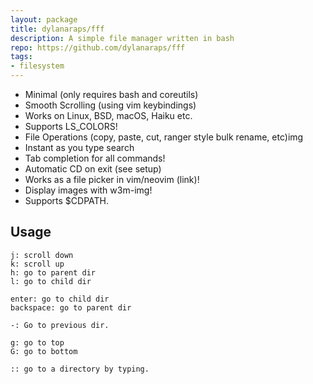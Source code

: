 ```yaml
---
layout: package
title: dylanaraps/fff
description: A simple file manager written in bash
repo: https://github.com/dylanaraps/fff
tags:
- filesystem
---
```


* Minimal (only requires bash and coreutils)
* Smooth Scrolling (using vim keybindings)
* Works on Linux, BSD, macOS, Haiku etc.
* Supports LS_COLORS!
* File Operations (copy, paste, cut, ranger style bulk rename, etc)img
* Instant as you type search
* Tab completion for all commands!
* Automatic CD on exit (see setup)
* Works as a file picker in vim/neovim (link)!
* Display images with w3m-img!
* Supports $CDPATH.


## Usage

	j: scroll down
	k: scroll up
	h: go to parent dir
	l: go to child dir

	enter: go to child dir
	backspace: go to parent dir

	-: Go to previous dir.

	g: go to top
	G: go to bottom

	:: go to a directory by typing.

